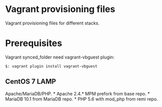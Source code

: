 Vagrant provisioning files
==========================

Vagrant provisioning files for different stacks.

# Prerequisites
Vagrant synced_folder need vagrant-vbguest plugin:
```
$: vagrant plugin install vagrant-vbguest
```

## CentOS 7 LAMP
Apache/MariaDB/PHP.
    * Apache 2.4.* MPM prefork from base repo.
    * MariaDB 10.1 from MariaDB repo.
    * PHP 5.6 with mod_php from remi repo.

